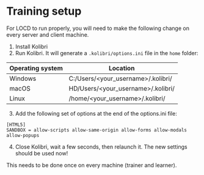 # Training setup

For LOCD to run properly, you will need to make the following change on every server and client machine. 

1. Install Kolibri
2. Run Kolibri. It will generate a `.kolibri/options.ini` file in the `home` folder:


| Operating system |	Location |
|-------------|-------------|
| Windows |	C:/Users/<your_username>/.kolibri/ |
| macOS |	HD/Users/<your_username>/.kolibri/ |
| Linux |	/home/<your_username>/.kolibri/ |


3. Add the following set of options at the end of the options.ini file:
````
[HTML5] 
SANDBOX = allow-scripts allow-same-origin allow-forms allow-modals allow-popups

````

4. Close Kolibri, wait a few seconds, then relaunch it. The new settings should be used now!

This needs to be done once on every machine (trainer and learner).


